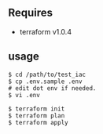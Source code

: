 ## Requires

- terraform v1.0.4

## usage

```
$ cd /path/to/test_iac
$ cp .env.sample .env
# edit dot env if needed.
$ vi .env

$ terraform init
$ terraform plan
$ terraform apply
```

